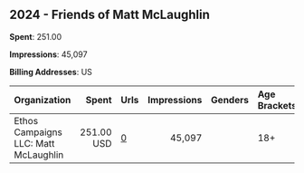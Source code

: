 ## 2024 - Friends of Matt McLaughlin 
**Spent**: 251.00

**Impressions**: 45,097

**Billing Addresses**: US

|Organization|Spent|Urls|Impressions|Genders|Age Brackets|Country Codes|
|:---|---:|:---|---:|:---|:---|:---|
|Ethos Campaigns LLC: Matt McLaughlin|251.00 USD|[0](https://www.snap.com/political-ads/asset/e99e6cce3ddd9737b2bf45d2d2b0869b3f221874c4424ee47f2f6f2879fea3fd?mediaType=mp4)|45,097||18+|united states|
